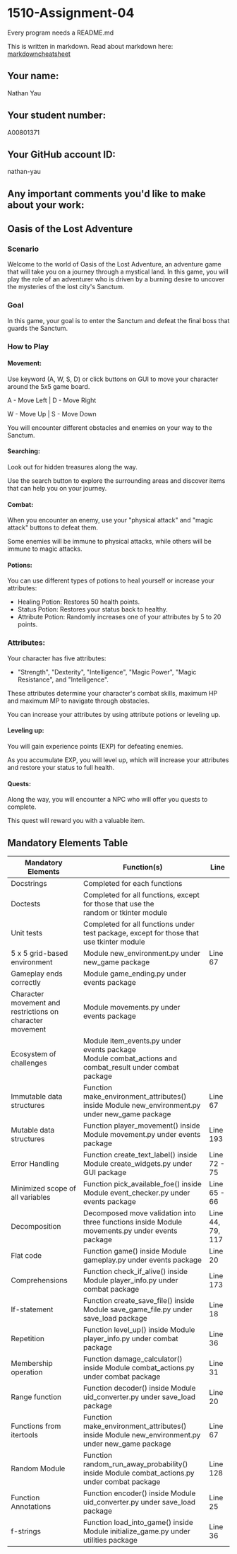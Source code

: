 # 1510-Assignment-04

Every program needs a README.md

This is written in markdown. Read about markdown here: [markdowncheatsheet](https://www.markdownguide.org/cheat-sheet/)

## Your name:
Nathan Yau

## Your student number:
A00801371

## Your GitHub account ID:
nathan-yau

## Any important comments you'd like to make about your work:

## Oasis of the Lost Adventure

### Scenario

Welcome to the world of Oasis of the Lost Adventure, an adventure game that will take you on a journey through a 
mystical land. In this game, you will play the role of an adventurer 
who is driven by a burning desire to uncover the mysteries of the lost city's Sanctum.

### Goal

In this game, your goal is to enter the Sanctum and defeat the final boss that guards the Sanctum.

### How to Play


#### Movement: 

Use keyword (A, W, S, D) or click buttons on GUI to move your character around the 5x5 game board. 

A - Move Left | D - Move Right

W - Move Up | S - Move Down

You will encounter different obstacles and enemies on your way to the Sanctum.

#### Searching: 

Look out for hidden treasures along the way. 

Use the search button to explore the surrounding areas and discover items that can help you on your journey.

#### Combat: 

When you encounter an enemy, use your "physical attack" and "magic attack" buttons to defeat them. 

Some enemies will be immune to physical attacks, while others will be immune to magic attacks.


#### Potions:

You can use different types of potions to heal yourself or increase your attributes:
- Healing Potion: Restores 50 health points. 
- Status Potion: Restores your status back to healthy. 
- Attribute Potion: Randomly increases one of your attributes by 5 to 20 points.

### Attributes:
Your character has five attributes: 
- "Strength", "Dexterity", "Intelligence", "Magic Power", "Magic Resistance", and "Intelligence". 

These attributes determine your character's combat skills, maximum HP and maximum MP to navigate through obstacles.

You can increase your attributes by using attribute potions or leveling up.

#### Leveling up:

You will gain experience points (EXP) for defeating enemies.

As you accumulate EXP, you will level up, which will increase your attributes and restore your status to full health.

#### Quests: 

Along the way, you will encounter a NPC who will offer you quests to complete. 

This quest will reward you with a valuable item.

## Mandatory Elements Table

| Mandatory Elements                                         | Function(s)                                                                                                 | Line             |
|------------------------------------------------------------|-------------------------------------------------------------------------------------------------------------|------------------|
| Docstrings                                                 | Completed for each functions                                                                                |                  |
| Doctests                                                   | Completed for all functions, except for those that use the <br/>random or tkinter module                    |                  |
| Unit tests                                                 | Completed for all functions under test package, except for those that use tkinter module                    |                  |
| 5 x 5 grid-based environment                               | Module new_environment.py under new_game package                                                            | Line 67          |
| Gameplay ends correctly                                    | Module game_ending.py under events package                                                                  |                  |
| Character movement and  restrictions on character movement | Module movements.py under events package                                                                    |                  |
| Ecosystem of challenges                                    | Module item_events.py under events package<br/>Module combat_actions and combat_result under combat package |                  |
| Immutable data structures                                  | Function make_environment_attributes() inside Module new_environment.py under new_game package              | Line 67          |
| Mutable data structures                                    | Function player_movement() inside Module movement.py under events package                                   | Line 193         |
| Error Handling                                             | Function create_text_label() inside Module create_widgets.py under GUI package                              | Line 72 - 75     |
| Minimized scope of all variables                           | Function pick_available_foe() inside Module event_checker.py under events package                           | Line 65 - 66     |  
| Decomposition                                              | Decomposed move validation into three functions inside Module movements.py under events package             | Line 44, 79, 117 |
| Flat code                                                  | Function game() inside Module gameplay.py under events package                                              | Line 20          |
| Comprehensions                                             | Function check_if_alive() inside Module player_info.py under combat package                                 | Line 173         |
| If-statement                                               | Function create_save_file() inside Module save_game_file.py under save_load package                         | Line 18          |
| Repetition                                                 | Function level_up() inside Module player_info.py under combat package                                       | Line 36          |
| Membership operation                                       | Function damage_calculator() inside Module combat_actions.py under combat package                           | Line 31          |
| Range function                                             | Function decoder() inside Module uid_converter.py under save_load package                                   | Line 20          |
| Functions from itertools                                   | Function make_environment_attributes() inside Module new_environment.py under new_game package              | Line 67          |
| Random Module                                              | Function random_run_away_probability() inside Module combat_actions.py under combat package                 | Line 128         |
| Function Annotations                                       | Function encoder() inside Module uid_converter.py under save_load package                                   | Line 25          | 
| f-strings                                                  | Function load_into_game() inside Module initialize_game.py under utilities package                          | Line 36          | 
